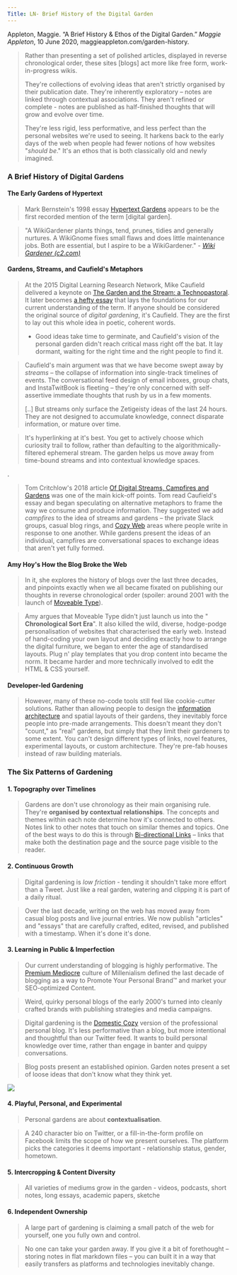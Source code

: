 ```yaml
---
Title: LN- Brief History of the Digital Garden
---
```


Appleton, Maggie. “A Brief History & Ethos of the Digital Garden.” _Maggie Appleton_, 10 June 2020, maggieappleton.com/garden-history.

>Rather than presenting a set of polished articles, displayed in reverse chronological order, these sites \[blogs\] act more like free form, work-in-progress wikis.
>
>They're collections of evolving ideas that aren't strictly organised by their publication date. They're inherently exploratory – notes are linked through contextual associations. They aren't refined or complete - notes are published as half-finished thoughts that will grow and evolve over time.
>
>They're less rigid, less performative, and less perfect than the personal websites we're used to seeing. It harkens back to the early days of the web when people had fewer notions of how websites "_should be_." It's an ethos that is both classically old and newly imagined.

### A Brief History of Digital Gardens
####  The Early Gardens of Hypertext

>Mark Bernstein's 1998 essay [Hypertext Gardens](http://www.eastgate.com/garden/Enter.html) appears to be the first recorded mention of the term \[digital garden\].

> "A WikiGardener plants things, tend, prunes, tidies and generally nurtures. A WikiGnome fixes small flaws and does little maintenance jobs. Both are essential, but I aspire to be a WikiGardener." 
> <cite>- [Wiki Gardener (c2.com)](https://wiki.c2.com/?WikiGardener)</cite>

#### Gardens, Streams, and Caufield's Metaphors

> At the 2015 Digital Learning Research Network, Mike Caufield delivered a keynote on [The Garden and the Stream: a Technopastoral](https://www.youtube.com/watch?v=ckv_CjyKyZY&feature=emb_logo). It later becomes [a hefty essay](https://hapgood.us/2015/10/17/the-garden-and-the-stream-a-technopastoral/) that lays the foundations for our current understanding of the term. If anyone should be considered the original source of _digital gardening_, it's Caufield. They are the first to lay out this whole idea in poetic, coherent words.
> - Good ideas take time to germinate, and Caufield's vision of the personal garden didn't reach critical mass right off the bat. It lay dormant, waiting for the right time and the right people to find it.

> Caufield's main argument was that we have become swept away by _streams_  – the collapse of information into single-track timelines of events. The conversational feed design of email inboxes, group chats, and InstaTwitBook is fleeting – they're only concerned with self-assertive immediate thoughts that rush by us in a few moments.
> 
> [..] But streams only surface the Zetigeisty ideas of the last 24 hours. They are not designed to accumulate knowledge, connect disparate information, or mature over time.


> It's hyperlinking at it's best. You get to actively choose which curiosity trail to follow, rather than defaulting to the algorithmically-filtered ephemeral stream. The garden helps us move away from time-bound streams and into contextual knowledge spaces.

.

>Tom Critchlow's 2018 article [Of Digital Streams, Campfires and Gardens](https://tomcritchlow.com/2018/10/10/of-gardens-and-wikis/) was one of the main kick-off points. Tom read Caufield's essay and began speculating on alternative metaphors to frame the way we consume and produce information. They suggested we add _campfires_ to the idea of streams and gardens – the private Slack groups, casual blog rings, and [Cozy Web](https://maggieappleton.com/cozy-web) areas where people write in response to one another. While gardens present the ideas of an individual, campfires are conversational spaces to exchange ideas that aren't yet fully formed.

#### Amy Hoy's How the Blog Broke the Web

> In it, she explores the history of blogs over the last three decades, and pinpoints exactly when we all became fixated on publishing our thoughts in reverse chronological order (spoiler: around 2001 with the launch of [Moveable Type](https://www.movabletype.org/)).

> Amy argues that Moveable Type didn't just launch us into the " **Chronological Sort Era**". It also killed the wild, diverse, hodge-podge personalisation of websites that characterised the early web. Instead of hand-coding your own layout and deciding exactly how to arrange the digital furniture, we began to enter the age of standardised layouts. Plug n' play templates that you drop content into became the norm. It became harder and more technically involved to edit the HTML & CSS yourself.

#### Developer-led Gardening

> However, many of these no-code tools still feel like cookie-cutter solutions. Rather than allowing people to design the [information architecture](https://en.wikipedia.org/wiki/Information_architecture) and spatial layouts of their gardens, they inevitably force people into pre-made arrangements. This doesn't meant they don't "count," as "real" gardens, but simply that they limit their gardeners to some extent. You can't design different types of links, novel features, experimental layouts, or custom architecture. They're pre-fab houses instead of raw building materials.


### The Six Patterns of Gardening

#### 1. Topography over Timelines

>Gardens are don't use chronology as their main organising rule. They're **organised by contextual relationships**. The concepts and themes within each note determine how it's connected to others. Notes link to other notes that touch on similar themes and topics. One of the best ways to do this is through [Bi-directional Links](https://maggieappleton.com/bidirectionals) – links that make both the destination page and the source page visible to the reader.

#### 2. Continuous Growth

> Digital gardening is _low friction_ - tending it shouldn't take more effort than a Tweet. Just like a real garden, watering and clipping it is part of a daily ritual.

> Over the last decade, writing on the web has moved away from casual blog posts and live journal entries. We now publish "articles" and "essays" that are carefully crafted, edited, revised, and published with a timestamp. When it's done it's done.


#### 3. Learning in Public & Imperfection

> Our current understanding of blogging is highly performative. The [Premium Mediocre](https://www.ribbonfarm.com/2017/08/17/the-premium-mediocre-life-of-maya-millennial/) culture of Millenialism defined the last decade of blogging as a way to Promote Your Personal Brand™ and market your SEO-optimized Content.

> Weird, quirky personal blogs of the early 2000's turned into cleanly crafted brands with publishing strategies and media campaigns.

>Digital gardening is the [Domestic Cozy](https://www.ribbonfarm.com/series/domestic-cozy/) version of the professional personal blog. It's less performative than a blog, but more intentional and thoughtful than our Twitter feed. It wants to build personal knowledge over time, rather than engage in banter and quippy conversations.

> Blog posts present an established opinion. Garden notes present a set of loose ideas that don't know what they think yet.




![](https://res.cloudinary.com/dg3gyk0gu/image/upload/c_scale,w_1600/v1593765637/maggieappleton.com/notes/garden-history/digital-garden.png)

#### 4. Playful, Personal, and Experimental

>Personal gardens are about **contextualisation**.

>A 240 character bio on Twitter, or a fill-in-the-form profile on Facebook limits the scope of how we present ourselves. The platform picks the categories it deems important - relationship status, gender, hometown.

#### 5. Intercropping & Content Diversity

>All varieties of mediums grow in the garden - videos, podcasts, short notes, long essays, academic papers, sketche

#### 6. Independent Ownership
>A large part of gardening is claiming a small patch of the web for yourself, one you fully own and control.

>No one can take your garden away. If you give it a bit of forethought – storing notes in flat markdown files – you can built it in a way that easily transfers as platforms and technologies inevitably change.